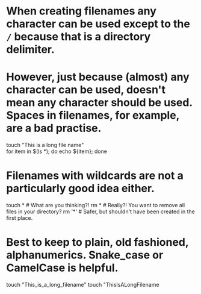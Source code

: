 # When creating filenames any character can be used except to the `/` because that is a directory delimiter.

# However, just because (almost) any character can be used, doesn't mean any character should be used. Spaces in filenames, for example, are a bad practise.

touch "This is a long file name"   
for item in $(ls *); do echo ${item}; done

# Filenames with wildcards are not a particularly good idea either.

touch * # What are you thinking?!
rm * # Really?! You want to remove all files in your directory?
rm '*' # Safer, but shouldn't have been created in the first place.

# Best to keep to plain, old fashioned, alphanumerics. Snake_case or CamelCase is helpful.

touch "This_is_a_long_filename"
touch "ThisIsALongFilename

